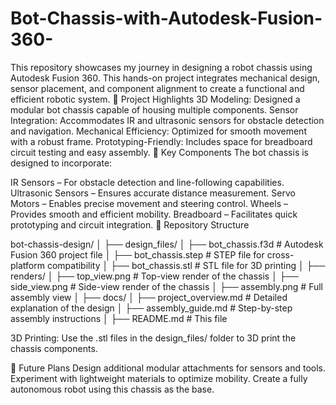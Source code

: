 # Bot-Chassis-with-Autodesk-Fusion-360-
This repository showcases my journey in designing a robot chassis using Autodesk Fusion 360. This hands-on project integrates mechanical design, sensor placement, and component alignment to create a functional and efficient robotic system.
🌟 Project Highlights
3D Modeling: Designed a modular bot chassis capable of housing multiple components.
Sensor Integration: Accommodates IR and ultrasonic sensors for obstacle detection and navigation.
Mechanical Efficiency: Optimized for smooth movement with a robust frame.
Prototyping-Friendly: Includes space for breadboard circuit testing and easy assembly.
🔧 Key Components
The bot chassis is designed to incorporate:

IR Sensors – For obstacle detection and line-following capabilities.
Ultrasonic Sensors – Ensures accurate distance measurement.
Servo Motors – Enables precise movement and steering control.
Wheels – Provides smooth and efficient mobility.
Breadboard – Facilitates quick prototyping and circuit integration.
📂 Repository Structure

bot-chassis-design/
│
├── design_files/
│   ├── bot_chassis.f3d         # Autodesk Fusion 360 project file
│   ├── bot_chassis.step        # STEP file for cross-platform compatibility
│   ├── bot_chassis.stl         # STL file for 3D printing
│
├── renders/
│   ├── top_view.png            # Top-view render of the chassis
│   ├── side_view.png           # Side-view render of the chassis
│   ├── assembly.png            # Full assembly view
│
├── docs/
│   ├── project_overview.md     # Detailed explanation of the design
│   ├── assembly_guide.md       # Step-by-step assembly instructions
│
├── README.md                   # This file


3D Printing:
Use the .stl files in the design_files/ folder to 3D print the chassis components.

🚀 Future Plans
Design additional modular attachments for sensors and tools.
Experiment with lightweight materials to optimize mobility.
Create a fully autonomous robot using this chassis as the base.
